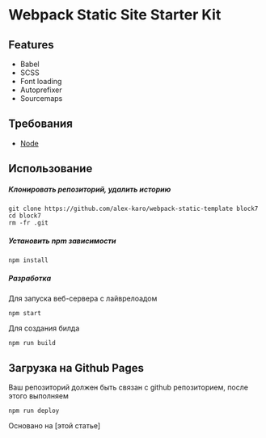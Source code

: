 


# Webpack Static Site Starter Kit

## Features

- Babel
- SCSS
- Font loading
- Autoprefixer
- Sourcemaps

## Требования

- [Node](https://nodejs.org/)

## Использование

##### Клонировать репозиторий, удалить историю

```
git clone https://github.com/alex-karo/webpack-static-template block7
cd block7
rm -fr .git
```

##### Установить npm зависимости

```
npm install
```

##### Разработка

Для запуска веб-сервера с лайврелоадом

```
npm start
```

Для создания билда

```
npm run build
```

## Загрузка на Github Pages

Ваш репозиторий должен быть связан с github репозиторием, после этого выполняем

```
npm run deploy
```

Основано на [этой статье]
